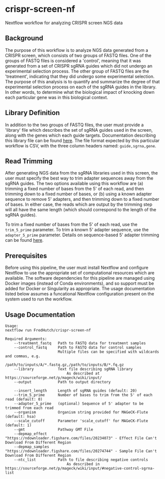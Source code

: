 # crispr-screen-nf
Nextflow workflow for analyzing CRISPR screen NGS data

## Background

The purpose of this workflow is to analyze NGS data generated from a CRISPR screen,
which consists of two groups of FASTQ files. One of the groups of FASTQ files is
considered a 'control', meaning that it was generated from a set of CRISPR sgRNA
guides which did not undergo an experimental selection process. The other group of
FASTQ files are the 'treatment', indicating that they did undergo some experimental
selection. The purpose of this analysis is to quantify and summarize the degree of
that experimental selection process on each of the sgRNA guides in the library. In
other words, to determine what the biological impact of knocking down each particular
gene was in this biological context.

## Library Definition

In addition to the two groups of FASTQ files, the user must provide a 'library'
file which describes the set of sgRNA guides used in the screen, along with the
genes which each guide targets. Documentation describing this library file can
be found [here](https://sourceforge.net/p/mageck/wiki/input/). The file format
expected by this particular workflow is CSV, with the three column headers named:
`guide,sgrna,gene`.

## Read Trimming

After generating NGS data from the sgRNA libraries used in this screen, the user
must specify the best way to trim adapter sequences away from the sgRNA guides.
The two options available using this workflow are (a) trimming a fixed number of
bases from the 5' of each read, and then trimming down to a fixed number of bases,
or (b) using a known adapter sequence to remove 5' adapters, and then trimming
down to a fixed number of bases. In either case, the reads which are output by
the trimming step will all have the same length (which should correspond to the
length of the sgRNA guides).

To trim a fixed number of bases from the 5' of each read, use the `trim_5_prime`
parameter. To trim a known 5' adapter sequence, use the `adapter_5_prime` parameter.
Details on sequence-based 5' adapter trimming can be found
[here](https://cutadapt.readthedocs.io/en/stable/guide.html#regular-5-adapters).

## Prerequisites

Before using this pipeline, the user must install Nextflow and configure Nextflow
to use the appropriate set of computational resources which are available. The
software dependencies for this pipeline are managed using Docker images (instead
of Conda environments), and so support must be added for Docker or Singularity
as appropriate. The usage documentation listed below assumes a funcational
Nextflow configuration present on the system used to run the workflow.

## Usage Documentation

```
Usage:
nextflow run FredHutch/crispr-screen-nf

Required Arguments:
    --treatment_fastq   Path to FASTQ data for treatment samples
    --control_fastq     Path to FASTQ data for control samples
                        Multiple files can be specified with wildcards and commas, e.g.
                            /path/to/inputs/A/*.fastq.gz,/path/to/inputs/B/*.fq.gz
    --library           Text file describing sgRNA library
                            As described at https://sourceforge.net/p/mageck/wiki/input/
    --output            Path to output directory

    --insert_length     Length of sgRNA guides (default: 20)
    --trim_5_prime      Number of bases to trim from the 5' of each read (default: 0)
    --adapter_5_prime   (optional) Sequence of 5' adapter to be trimmed from each read
    --organism          Organism string provided for MAGeCK-Flute (default: hsa)
    --scale_cutoff      Parameter 'scale_cutoff' for MAGeCK-Flute (default: 1)
    --gmt               Pathway GMT File
    --depmap_effect    "https://ndownloader.figshare.com/files/20234073" - Effect File Can't Download From Different Region
    --depmap_samples   "https://ndownloader.figshare.com/files/20274744" - Sample File Can't Download From Different Region
    --ntc_list          Path to file describing negative controls
                            As described in https://sourceforge.net/p/mageck/wiki/input/#negative-control-sgrna-list
```